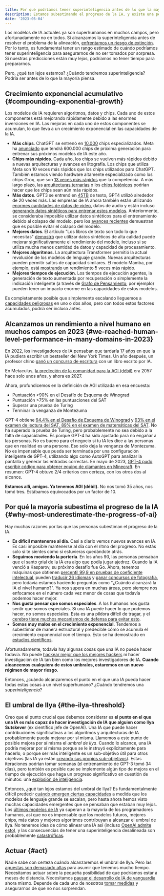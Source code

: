 ```yaml
---
title: Por qué podríamos tener superinteligencia antes de lo que la mayoría piensa
description: Estamos subestimando el progreso de la IA, y existe una pequeña pero realista posibilidad de que estemos muy cerca de una superinteligencia.
date: '2023-05-04'
---
```


Los modelos de IA actuales ya son superhumanos en muchos campos, pero afortunadamente no en todos.
Si alcanzamos la superinteligencia antes de resolver el problema de la alineación, [enfrentamos un riesgo de extinción](/xrisk).
Por lo tanto, es fundamental tener un rango estimado de cuándo podríamos tener superinteligencia para asegurarnos de no ser tomados por sorpresa.
Si nuestras predicciones están muy lejos, podríamos no tener tiempo para prepararnos.

Pero, ¿qué tan lejos estamos?
¿Cuándo tendremos superinteligencia?
Podría ser antes de lo que la mayoría piensa.

## Crecimiento exponencial acumulativo {#compounding-exponential-growth}

Los modelos de IA requieren algoritmos, datos y chips.
Cada uno de estos componentes está mejorando rápidamente debido a las enormes inversiones en IA.
Las mejoras en cada uno de estos componentes se acumulan, lo que lleva a un crecimiento exponencial en las capacidades de la IA.

- **Más chips**. ChatGPT se entrenó en [10.000](https://www.fierceelectronics.com/sensors/chatgpt-runs-10k-nvidia-training-gpus-potential-thousands-more) chips especializados. Meta ha [anunciado](https://www.datacenterdynamics.com/en/news/meta-to-operate-600000-gpus-by-year-end/) que tendrá 600.000 chips de próxima generación para entrenar sus próximos modelos de IA este año.
- **Chips más rápidos**. Cada año, los chips se vuelven más rápidos debido a nuevas arquitecturas y avances en litografía. Los chips que utiliza Meta son 10 veces más rápidos que los chips utilizados para ChatGPT. También estamos viendo hardware altamente especializado como los chips Groq, que son [13 veces más rápidos](https://mezha.media/en/2024/02/22/groq-s-new-ai-chip-offers-to-increase-chatgpt-speed-by-13-times/) que la competencia. A más largo plazo, las [arquitecturas ternarias](https://arxiv.org/pdf/2402.17764.pdf) o los [chips fotónicos](https://www.nature.com/articles/s41566-024-01394-2) podrían hacer que los chips sean aún más rápidos.
- **Más datos**. GPT3 se entrenó en [45TB](https://community.openai.com/t/what-is-the-size-of-the-training-set-for-gpt-3/360896) de texto, GPT4 utilizó alrededor de 20 veces más. Las empresas de IA ahora también están utilizando [enormes cantidades de datos de video](https://www.404media.co/nvidia-ai-scraping-foundational-model-cosmos-project/), datos de audio y están incluso [generando datos sintéticos para entrenar estos modelos](https://arxiv.org/pdf/2401.10020). Anteriormente, se consideraba imposible utilizar datos sintéticos para el entrenamiento debido al colapso del modelo, pero los [avances recientes](https://arxiv.org/abs/2406.07515) demuestran que es posible evitar el colapso del modelo.
- **Mejores datos**. El artículo "Los libros de texto son todo lo que necesitas" [demostró](https://arxiv.org/abs/2306.11644) que utilizar datos sintéticos de alta calidad puede mejorar significativamente el rendimiento del modelo, incluso si se utiliza mucha menos cantidad de datos y capacidad de procesamiento.
- **Mejores algoritmos**. La arquitectura Transformer permitió la actual revolución de los modelos de lenguaje grande. Nuevas arquitecturas pueden permitir saltos de capacidad similares. El modelo Mamba, por ejemplo, está [mostrando](https://arxiv.org/abs/2312.00752) un rendimiento 5 veces más rápido.
- **Mejores tiempos de ejecución**. Los tiempos de ejecución agentes, la generación de texto aumentada por recuperación o simplemente la indicación inteligente (a través de [Grafo de Pensamiento](https://arxiv.org/abs/2305.16582), por ejemplo) pueden tener un impacto enorme en las capacidades de estos modelos.

Es completamente posible que simplemente escalando lleguemos a [capacidades peligrosas](/dangerous-capabilities) en uno o dos años, pero con todos estos factores acumulados, podría ser incluso antes.

## Alcanzamos un rendimiento a nivel humano en muchos campos en 2023 {#we-reached-human-level-performance-in-many-domains-in-2023}

En 2022, los investigadores de IA pensaban que tardaría [17 años](https://aiimpacts.org/2022-expert-survey-on-progress-in-ai/) en que la IA pudiera escribir un bestseller del New York Times.
Un año después, un profesor chino [ganó un concurso de escritura](https://www.scmp.com/news/china/science/article/3245725/chinese-professor-used-ai-write-science-fiction-novel-then-it-won-national-award) con un libro escrito por IA.

En Metaculus, [la predicción de la comunidad para la AGI (débil)](https://www.metaculus.com/questions/3479/date-weakly-general-ai-is-publicly-known/) era 2057 hace solo unos años, y ahora es 2027.

Ahora, profundicemos en la definición de AGI utilizada en esa encuesta:

- Puntuación >90% en el Desafío de Esquema de Winograd
- Puntuación >75% en las puntuaciones del SAT
- Superar una prueba de Turing
- Terminar la venganza de Montezuma

GPT-4 obtiene [94,4% en el Desafío de Esquema de Winograd](https://d-kz.medium.com/evaluating-gpt-3-and-gpt-4-on-the-winograd-schema-challenge-reasoning-test-e4de030d190d) y [93% en el examen de lectura del SAT, 89% en el examen de matemáticas del SAT](https://www.cnbc.com/2023/03/14/openai-announces-gpt-4-says-beats-90percent-of-humans-on-sat.html).
No ha superado la prueba de Turing, pero probablemente no sea debido a la falta de capacidades.
Es porque GPT-4 ha sido ajustado para no engañar a las personas. No es bueno para el negocio si tu IA les dice a las personas que en realidad es una persona.
Eso solo deja la venganza de Montezuma.
No es impensable que pueda ser terminada por una configuración inteligente de GPT-4, utilizando algo como AutoGPT para analizar la pantalla y generar las entradas correctas.
En mayo de 2023, [GPT-4 pudo escribir código para obtener equipo de diamantes en Minecraft](https://the-decoder.com/minecraft-bot-voyager-programs-itself-using-gpt-4/).
En resumen: GPT-4 obtuvo 2/4 criterios con certeza, con los otros dos al alcance.

**Estamos allí, amigos.
Ya tenemos AGI (débil).**
No nos tomó 35 años, nos tomó tres.
Estábamos equivocados por un factor de 10.

## Por qué la mayoría subestima el progreso de la IA {#why-most-underestimate-the-progress-of-ai}

Hay muchas razones por las que las personas subestiman el progreso de la IA.

- **Es difícil mantenerse al día**. Casi a diario vemos nuevos avances en IA. Es casi imposible mantenerse al día con el ritmo del progreso. No estás solo si te sientes como si estuvieras quedándote atrás.
- **Seguimos moviendo la portería**. En los años 90, las personas pensaban que el santo grial de la IA era algo que podía jugar ajedrez. Cuando la IA venció a Kasparov, su próximo desafío fue Go. Ahora, tenemos máquinas que obtienen [percentil 99,9 en pruebas de coeficiente intelectual](https://bgr.com/tech/chatgpt-took-an-iq-test-and-its-score-was-sky-high/), pueden [traducir 26 idiomas](https://bgr.com/tech/chatgpt-took-an-iq-test-and-its-score-was-sky-high/) y [ganar concursos de fotografía](https://www.scientificamerican.com/article/how-my-ai-image-won-a-major-photography-competition/), pero todavía estamos haciendo preguntas como "¿Cuándo alcanzará la IA el nivel humano?". Ya nos supera en muchas áreas, pero siempre nos enfocamos en el número cada vez menor de cosas que todavía podemos hacer mejor.
- **Nos gusta pensar que somos especiales**. A los humanos nos gusta sentir que somos especiales. Si una IA puede hacer lo que podemos hacer, no somos especiales. Esta es una píldora difícil de tragar, y el [cerebro tiene muchos mecanismos de defensa para evitar esto](psychology-of-x-risk).
- **Somos muy malos en el crecimiento exponencial**. Tendemos a subestimar de manera estructural y predecible cómo se acumula el crecimiento exponencial con el tiempo. Esto se ha demostrado en [estudios científicos](https://www.researchgate.net/figure/Underestimation-of-exponential-growth-a-shows-the-participants-prediction-of-the_fig4_351171143).

Afortunadamente, todavía hay algunas cosas que una IA no puede hacer todavía.
No puede [hackear mejor que los mejores hackers](/cybersecurity-risks) ni hacer investigación de IA tan bien como los mejores investigadores de IA.
**Cuando alcancemos cualquiera de estos umbrales, estaremos en un nuevo régimen de mayor riesgo**.

Entonces, ¿cuándo alcanzaremos el punto en el que una IA pueda hacer todas estas cosas a un nivel superhumano?
¿Cuándo tendremos una _superinteligencia_?

## El umbral de Ilya {#the-ilya-threshold}

Creo que el punto crucial que debemos considerar es **el punto en el que una IA es más capaz de hacer investigación de IA que alguien como Ilya Sutskever** (ex científico jefe de OpenAI).
Una IA que puede hacer contribuciones significativas a los algoritmos y arquitecturas de IA probablemente pueda mejorar por sí misma.
Llamemos a este punto de posible mejora por sí misma el _umbral de Ilya_.
Cuando lo alcance, una IA podría mejorar por sí misma porque se le instruyó explícitamente para hacerlo, o porque ser más inteligente es un sub-objetivo útil para otros objetivos (las IA ya están [creando sus propios sub-objetivos](https://github.com/Significant-Gravitas/Auto-GPT)).
Estas iteraciones podrían tomar semanas (el entrenamiento de GPT-3 tomó 34 días), pero también es posible que se implemente algún tipo de mejora en el tiempo de ejecución que haga un progreso significativo en cuestión de minutos: una [explosión de inteligencia](https://www.youtube.com/watch?v=5qfIgCiYlfY).

Entonces, ¿qué tan lejos estamos del umbral de Ilya?
Es fundamentalmente difícil predecir [cuándo emergen ciertas capacidades](https://arxiv.org/abs/2206.07682) a medida que los modelos de lenguaje grande se escalan, pero hasta ahora hemos visto muchas capacidades emergentes que se pensaban que estaban muy lejos.
Los [últimos modelos de IA](/sota) ya superan a la mayoría de los programadores humanos, así que no es impensable que los modelos futuros, mejores chips, más datos y mejores algoritmos contribuyan a alcanzar el umbral de Ilya.
No tenemos idea de cómo alinear una IA así (incluso [OpenAI admite esto](https://youtu.be/L_Guz73e6fw?t=1477)), y las consecuencias de tener una superinteligencia desalineada son probablemente [catastróficas](/xrisk).

## Actuar {#act}

Nadie sabe con certeza cuándo alcanzaremos el umbral de Ilya.
Pero las [apuestas son demasiado altas](/xrisk) para asumir que tenemos mucho tiempo.
Necesitamos actuar sobre la pequeña posibilidad de que podríamos estar a meses de distancia.
Necesitamos [pausar el desarrollo de IA de vanguardia](/proposal) ahora mismo.
Depende de cada uno de nosotros [tomar medidas](/action) y asegurarnos de que no nos sorprendan.
